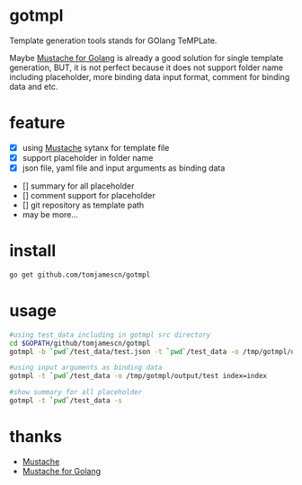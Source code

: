 # gotmpl
Template generation tools stands for GOlang TeMPLate.

Maybe [Mustache for Golang](https://github.com/cbroglie/mustache) is already a good solution for single template generation, BUT, it is not perfect because it does not support folder name including placeholder, more binding data input format, comment for binding data and etc.

# feature
- [x] using [Mustache](https://mustache.github.io/) sytanx for template file
- [x] support placeholder in folder name
- [x] json file, yaml file and input arguments as binding data
- [] summary for all placeholder
- [] comment support for placeholder
- [] git repository as template path
- may be more...

# install
```sh
go get github.com/tomjamescn/gotmpl
```

# usage
```sh
#using test_data including in gotmpl src directory
cd $GOPATH/github/tomjamescn/gotmpl
gotmpl -b `pwd`/test_data/test.json -t `pwd`/test_data -o /tmp/gotmpl/output/test

#using input arguments as binding data
gotmpl -t `pwd`/test_data -o /tmp/gotmpl/output/test index=index

#show summary for all placeholder
gotmpl -t `pwd`/test_data -s 

```

# thanks
- [Mustache](https://mustache.github.io/)
- [Mustache for Golang](https://github.com/cbroglie/mustache)

